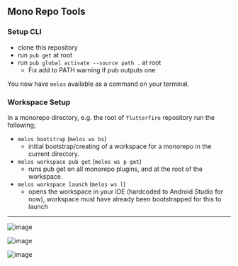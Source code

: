 ## Mono Repo Tools

### Setup CLI

 - clone this repository
 - run `pub get` at root
 - run `pub global activate --source path .` at root
   - Fix add to PATH warning if pub outputs one

You now have `melos` available as a command on your terminal.

### Workspace Setup

In a monorepo directory, e.g. the root of `flutterfire` repository run the following;

 - `melos bootstrap` (`melos ws bs`)
    - initial bootstrap/creating of a workspace for a monorepo in the current directory.
 - `melos workspace pub get` (`melos ws p get`)
    - runs pub get on all monorepo plugins, and at the root of the workspace.
 - `melos workspace launch` (`melos ws l`)
    - opens the workspace in your IDE (hardcoded to Android Studio for now), workspace must have already been bootstrapped for this to launch
    
    
---

![image](https://user-images.githubusercontent.com/5347038/80675173-bb061480-8aab-11ea-808e-144b9b4a8fb5.png)

![image](https://user-images.githubusercontent.com/5347038/80675246-eb4db300-8aab-11ea-93cf-f920cbf8be70.png)

![image](https://user-images.githubusercontent.com/5347038/80675308-09b3ae80-8aac-11ea-83b7-d078c84fb143.png)

